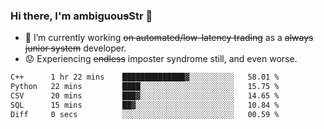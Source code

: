 ### Hi there, I'm ambiguou~~s~~Str 👋

<!--
**ambiguoustexture/ambiguoustexture** is a ✨ _special_ ✨ repository because its `README.md` (this file) appears on your GitHub profile.

Here are some ideas to get you started:
-->
- 🔭 I’m currently working ~~on automated/low-latency trading~~ as a ~~always junior system~~ developer.
- :worried: Experiencing ~~endless~~ imposter syndrome still, and even worse.

<!--START_SECTION:waka-->

```txt
C++      1 hr 22 mins    ██████████████▓░░░░░░░░░░   58.01 %
Python   22 mins         ████░░░░░░░░░░░░░░░░░░░░░   15.75 %
CSV      20 mins         ███▓░░░░░░░░░░░░░░░░░░░░░   14.65 %
SQL      15 mins         ██▓░░░░░░░░░░░░░░░░░░░░░░   10.84 %
Diff     0 secs          ░░░░░░░░░░░░░░░░░░░░░░░░░   00.59 %
```

<!--END_SECTION:waka-->
